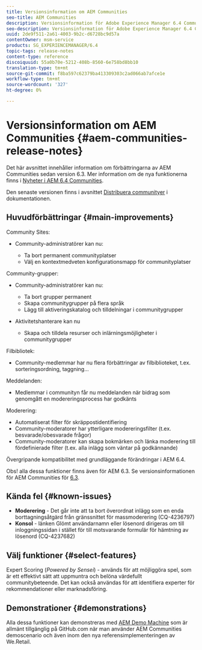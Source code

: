 ```yaml
---
title: Versionsinformation om AEM Communities
seo-title: AEM Communities
description: Versionsinformation för Adobe Experience Manager 6.4 Communities.
seo-description: Versionsinformation för Adobe Experience Manager 6.4 Communities.
uuid: 2de9f511-2a61-4003-9b2c-d6728bc9d57a
contentOwner: msm-service
products: SG_EXPERIENCEMANAGER/6.4
topic-tags: release-notes
content-type: reference
discoiquuid: 55a0b70e-5212-408b-8560-6e758bd8bb10
translation-type: tm+mt
source-git-commit: f8ba597c62379ba413309303c2ad066ab7afce1e
workflow-type: tm+mt
source-wordcount: '327'
ht-degree: 0%

---
```



# Versionsinformation om AEM Communities {#aem-communities-release-notes}

Det här avsnittet innehåller information om förbättringarna av AEM Communities sedan version 6.3. Mer information om de nya funktionerna finns i [Nyheter i AEM 6.4 Communities](/help/communities/whats-new-aem-communities.md).

Den senaste versionen finns i avsnittet [Distribuera communityer](/help/communities/deploy-communities.md#latest-releases) i dokumentationen.

## Huvudförbättringar {#main-improvements}

Community Sites:

* Community-administratörer kan nu:

   * Ta bort permanent communityplatser
   * Välj en kontextmedveten konfigurationsmapp för communityplatser

Community-grupper:

* Community-administratörer kan nu:

   * Ta bort grupper permanent
   * Skapa communitygrupper på flera språk
   * Lägg till aktiveringskatalog och tilldelningar i communitygrupper

* Aktivitetshanterare kan nu

   * Skapa och tilldela resurser och inlärningsmöjligheter i communitygrupper

Filbibliotek:

* Community-medlemmar har nu flera förbättringar av filbiblioteket, t.ex. sorteringsordning, taggning...

Meddelanden:

* Medlemmar i communityn får nu meddelanden när bidrag som genomgått en modereringsprocess har godkänts

Moderering:

* Automatiserat filter för skräppostidentifiering
* Community-moderatorer har ytterligare modereringsfilter (t.ex. besvarade/obesvarade frågor)
* Community-moderatorer kan skapa bokmärken och länka moderering till fördefinierade filter (t.ex. alla inlägg som väntar på godkännande)

Övergripande kompatibilitet med grundläggande förändringar i AEM 6.4.

Obs! alla dessa funktioner finns även för AEM 6.3. Se versionsinformationen för AEM Communities för [6.3](https://helpx.adobe.com/experience-manager/6-3/release-notes.html).

## Kända fel {#known-issues}

* **Moderering** - Det går inte att ta bort överordnat inlägg som en enda borttagningsåtgärd från gränssnittet för massmoderering (CQ-4236797)
* **Konsol** - länken Glömt användarnamn eller lösenord dirigeras om till inloggningssidan i stället för till motsvarande formulär för hämtning av lösenord (CQ-4237682)

## Välj funktioner {#select-features}

Expert Scoring (*Powered by Sensei*) - används för att möjliggöra spel, som är ett effektivt sätt att uppmuntra och belöna värdefullt communitybeteende. Det kan också användas för att identifiera experter för rekommendationer eller marknadsföring.

## Demonstrationer {#demonstrations}

Alla dessa funktioner kan demonstreras med [AEM Demo Machine](https://github.com/Adobe-Marketing-Cloud/aem-demo-machine/wiki) som är allmänt tillgänglig på GitHub.com när man använder AEM Communities demoscenario och även inom den nya referensimplementeringen av We.Retail.
